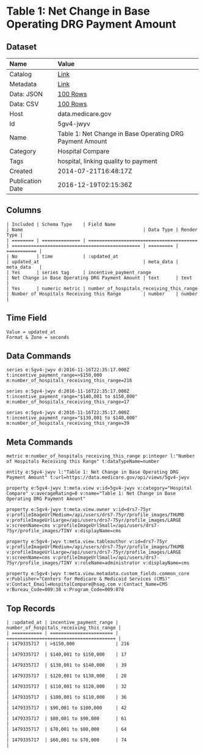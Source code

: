 # Table 1: Net Change in Base Operating DRG Payment Amount

## Dataset

| Name | Value |
| :--- | :---- |
| Catalog | [Link](https://catalog.data.gov/dataset/table-1-net-change-in-base-operating-drg-payment-amount-438b9) |
| Metadata | [Link](https://data.medicare.gov/api/views/5gv4-jwyv) |
| Data: JSON | [100 Rows](https://data.medicare.gov/api/views/5gv4-jwyv/rows.json?max_rows=100) |
| Data: CSV | [100 Rows](https://data.medicare.gov/api/views/5gv4-jwyv/rows.csv?max_rows=100) |
| Host | data.medicare.gov |
| Id | 5gv4-jwyv |
| Name | Table 1: Net Change in Base Operating DRG Payment Amount |
| Category | Hospital Compare |
| Tags | hospital, linking quality to payment |
| Created | 2014-07-21T16:48:17Z |
| Publication Date | 2016-12-19T02:15:36Z |

## Columns

```ls
| Included | Schema Type    | Field Name                               | Name                                            | Data Type | Render Type |
| ======== | ============== | ======================================== | =============================================== | ========= | =========== |
| No       | time           | :updated_at                              | updated_at                                      | meta_data | meta_data   |
| Yes      | series tag     | incentive_payment_range                  | Net Change in Base Operating DRG Payment Amount | text      | text        |
| Yes      | numeric metric | number_of_hospitals_receiving_this_range | Number of Hospitals Receiving this Range        | number    | number      |
```

## Time Field

```ls
Value = updated_at
Format & Zone = seconds
```

## Data Commands

```ls
series e:5gv4-jwyv d:2016-11-16T22:35:17.000Z t:incentive_payment_range=>$150,000 m:number_of_hospitals_receiving_this_range=216

series e:5gv4-jwyv d:2016-11-16T22:35:17.000Z t:incentive_payment_range="$140,001 to $150,000" m:number_of_hospitals_receiving_this_range=17

series e:5gv4-jwyv d:2016-11-16T22:35:17.000Z t:incentive_payment_range="$130,001 to $140,000" m:number_of_hospitals_receiving_this_range=39
```

## Meta Commands

```ls
metric m:number_of_hospitals_receiving_this_range p:integer l:"Number of Hospitals Receiving this Range" t:dataTypeName=number

entity e:5gv4-jwyv l:"Table 1: Net Change in Base Operating DRG Payment Amount" t:url=https://data.medicare.gov/api/views/5gv4-jwyv

property e:5gv4-jwyv t:meta.view v:id=5gv4-jwyv v:category="Hospital Compare" v:averageRating=0 v:name="Table 1: Net Change in Base Operating DRG Payment Amount"

property e:5gv4-jwyv t:meta.view.owner v:id=drs7-75yr v:profileImageUrlMedium=/api/users/drs7-75yr/profile_images/THUMB v:profileImageUrlLarge=/api/users/drs7-75yr/profile_images/LARGE v:screenName=cms v:profileImageUrlSmall=/api/users/drs7-75yr/profile_images/TINY v:displayName=cms

property e:5gv4-jwyv t:meta.view.tableauthor v:id=drs7-75yr v:profileImageUrlMedium=/api/users/drs7-75yr/profile_images/THUMB v:profileImageUrlLarge=/api/users/drs7-75yr/profile_images/LARGE v:screenName=cms v:profileImageUrlSmall=/api/users/drs7-75yr/profile_images/TINY v:roleName=administrator v:displayName=cms

property e:5gv4-jwyv t:meta.view.metadata.custom_fields.common_core v:Publisher="Centers for Medicare & Medicaid Services (CMS)" v:Contact_Email=HospitalCompare@hsag.com v:Contact_Name=CMS v:Bureau_Code=009:38 v:Program_Code=009:078
```

## Top Records

```ls
| :updated_at | incentive_payment_range | number_of_hospitals_receiving_this_range | 
| =========== | ======================= | ======================================== | 
| 1479335717  | >$150,000               | 216                                      | 
| 1479335717  | $140,001 to $150,000    | 17                                       | 
| 1479335717  | $130,001 to $140,000    | 39                                       | 
| 1479335717  | $120,001 to $130,000    | 28                                       | 
| 1479335717  | $110,001 to $120,000    | 32                                       | 
| 1479335717  | $100,001 to $110,000    | 36                                       | 
| 1479335717  | $90,001 to $100,000     | 42                                       | 
| 1479335717  | $80,001 to $90,000      | 61                                       | 
| 1479335717  | $70,001 to $80,000      | 64                                       | 
| 1479335717  | $60,001 to $70,000      | 74                                       | 
```